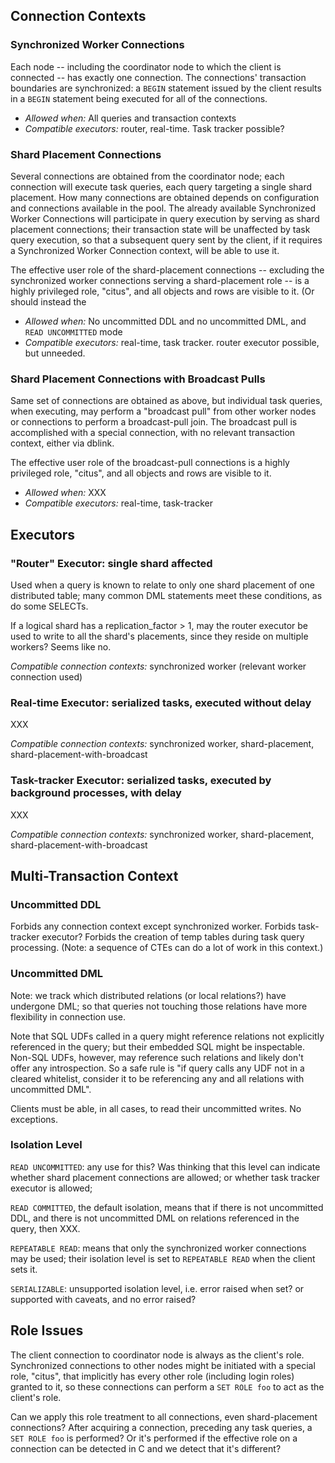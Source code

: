 ## Connection Contexts

### Synchronized Worker Connections

Each node -- including the coordinator node to which the client is connected -- has
exactly one connection. The connections' transaction boundaries are synchronized:
a `BEGIN` statement issued by the client results in a `BEGIN` statement being executed
for all of the connections.

- *Allowed when:* All queries and transaction contexts
- *Compatible executors:* router, real-time. Task tracker possible?

### Shard Placement Connections

Several connections are obtained from the coordinator node; each connection will
execute task queries, each query targeting a single shard placement. How many 
connections are obtained depends on configuration and connections available in the pool.
The already available Synchronized Worker Connections will participate in query
execution by serving as shard placement connections; their transaction state will
be unaffected by task query execution, so that a subsequent query sent by the client,
if it requires a Synchronized Worker Connection context, will be able to use it.

The effective user role of the shard-placement connections -- excluding
the synchronized worker connections serving a shard-placement role -- is a highly 
privileged role, "citus", and all objects and rows are visible to it. (Or should
instead the

- *Allowed when:* No uncommitted DDL and no uncommitted DML, and `READ UNCOMMITTED` mode
- *Compatible executors:* real-time, task tracker. router executor possible, but unneeded.

### Shard Placement Connections with Broadcast Pulls

Same set of connections are obtained as above, but individual task queries, when executing,
may perform a "broadcast pull" from other worker nodes or connections to perform
a broadcast-pull join. The broadcast pull is accomplished with a special connection,
with no relevant transaction context, either via dblink. 

The effective user role of the broadcast-pull connections is a highly privileged role, 
"citus", and all objects and rows are visible to it.

- *Allowed when:* XXX
- *Compatible executors:* real-time, task-tracker

## Executors

### "Router" Executor: single shard affected

Used when a query is known to relate to only one shard placement of one distributed table;
many common DML statements meet these conditions, as do some SELECTs. 

If a logical shard has a replication_factor > 1, may the router executor be used to write
to all the shard's placements, since they reside on multiple workers? Seems like no.

*Compatible connection contexts:* synchronized worker (relevant worker connection used)

### Real-time Executor: serialized tasks, executed without delay

XXX

*Compatible connection contexts:* synchronized worker, shard-placement, shard-placement-with-broadcast

### Task-tracker Executor: serialized tasks, executed by background processes, with delay

XXX

*Compatible connection contexts:* synchronized worker, shard-placement, shard-placement-with-broadcast

## Multi-Transaction Context

### Uncommitted DDL

Forbids any connection context except synchronized worker.
Forbids task-tracker executor?
Forbids the creation of temp tables during task query processing. (Note: a sequence of CTEs
can do a lot of work in this context.)

### Uncommitted DML

Note: we track which distributed relations (or local relations?) have undergone DML;
so that queries not touching those relations have more flexibility in connection
use.

Note that SQL UDFs called in a query might reference relations not explicitly referenced
in the query; but their embedded SQL might be inspectable. Non-SQL UDFs, however,
may reference such relations and likely don't offer any introspection. So a safe rule
is "if query calls any UDF not in a cleared whitelist, consider it to be referencing
any and all relations with uncommitted DML".

Clients must be able, in all cases, to read their uncommitted writes. No exceptions.

### Isolation Level

`READ UNCOMMITTED`: any use for this? Was thinking that this level can indicate
whether shard placement connections are allowed; or whether task tracker executor
is allowed; 

`READ COMMITTED`, the default isolation, means that if there is not uncommitted DDL,
and there is not uncommitted DML on relations referenced in the query, then XXX.

`REPEATABLE READ`: means that only the synchronized worker connections may be used; 
their isolation level is set to `REPEATABLE READ` when the client sets it.

`SERIALIZABLE`: unsupported isolation level, i.e. error raised when set? 
or supported with caveats, and no error raised? 

## Role Issues

The client connection to coordinator node is always as the client's role.
Synchronized connections to other nodes might be initiated with a special role, "citus",
that implicitly has every other role (including login roles) granted to it, so these
connections can perform a `SET ROLE foo` to act as the client's role.

Can we apply this role treatment to all connections, even shard-placement connections?
After acquiring a connection, preceding any task queries, a `SET ROLE foo` is performed?
Or it's performed if the effective role on a connection can be detected in C and we
detect that it's different?


